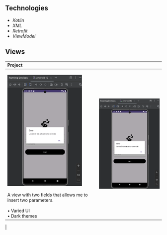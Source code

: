 ## Technologies ##

- _Kotlin_
- _XML_
- _Retrofit_
- _ViewModel_


## Views ##

| Project                                                                                                                                                                          |                                                      |
|:---------------------------------------------------------------------------------------------------------------------------------------------------------------------------------|------------------------------------------------------|
| <br><img src="screen/001.png" alt="Screen1" width="240"></img> <br><br> A view with two fields that allows me to insert two parameters.<br><br> • Varied UI<br>• Dark themes<br> | <img src="screen/001.png" width="320" alt="Screen2"> |
|                                                                                                                                                                                                                          
